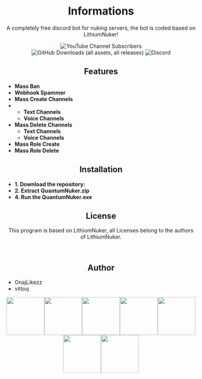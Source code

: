 <h1 align="center">Informations</h1>
<p align="center">A completely free discord bot for nuking servers, the bot is coded based on LithiumNuker!</p>
<p align="center">
  <img alt="YouTube Channel Subscribers" src="https://img.shields.io/youtube/channel/subscribers/UCPGq5aI894K7cr0xvu0vJZQ?logo=YouTube&logoColor=red&style=flat-square">
  <img alt="GitHub Downloads (all assets, all releases)" src="https://img.shields.io/github/downloads/onajlikezz/QuantumNuker/total">
  <img alt="Discord" src="https://img.shields.io/discord/1196052745979957278?logo=discord&style=flat-square">
</p>

<h2 align="center">Features</h2>

- **Mass Ban**
- **Webhook Spammer**
- **Mass Create Channels**
- - **Text Channels**
  - **Voice Channels**
- **Mass Delete Channels**
  - **Text Channels**
  - **Voice Channels**
- **Mass Role Create**
- **Mass Role Delete**

<h2 align="center">Installation</h2>

- **1. Download the repository:**
- **2. Extract QuantumNuker.zip**
- **4. Run the QuantumNuker.exe**

<h2 align="center">License</h2>
<p align="center">This program is based on LithiumNuker, all Licenses belong to the authors of LithiumNuker.</p>
<br>
<h2 align="center">Author</h2>

 - OnajLikezz
 - vittoq

<p align="center">
  <img src="https://media3.giphy.com/media/ln7z2eWriiQAllfVcn/200w.webp" width="100"><img src="https://i.giphy.com/media/LMt9638dO8dftAjtco/200.webp" width="100"><img src="https://i.giphy.com/media/eNAsjO55tPbgaor7ma/200w.webp" width="100"><img src="https://i.giphy.com/media/VgGthkhUvGgOit7Y9i/200.webp" width="100"><img src="https://media3.giphy.com/media/kdFc8fubgS31b8DsVu/giphy.webp" width="100"><img src="https://i.giphy.com/media/KzJkzjggfGN5Py6nkT/200.webp" width="100"><img src="https://i.giphy.com/media/IdyAQJVN2kVPNUrojM/200.webp" width="100">
</p> 
